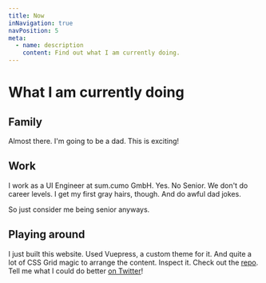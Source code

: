 ```yaml
---
title: Now
inNavigation: true
navPosition: 5
meta:
  - name: description
    content: Find out what I am currently doing.
---
```


# What I am currently doing

<article>

## Family

Almost there. I'm going to be a dad. This is exciting!

</article>
<article>

## Work

I work as a UI Engineer at sum.cumo GmbH. Yes. No Senior. We don't do career levels. I get my first gray hairs, though. And do awful dad jokes.

So just consider me being senior anyways.

</article>
<article>

## Playing around

I just built this website. Used Vuepress, a custom theme for it. And quite a lot of CSS Grid magic to arrange the content. Inspect it. Check out the [repo](http://github.com/herrBertling/herrsiering.de/). Tell me what I could do better [on Twitter](https://twitter.com/HerrBertling/)!

</article>
